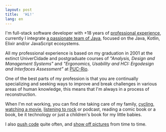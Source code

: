 ```yaml
---
layout: post
title:  'Hi!'
lang: en
---
```

I'm full-stack software developer with +18 years of <a href="https://linkedin.com/in/raulpe7eira" title="link to LinkedIn profile" target="_blank">professional experience</a>, currently I integrate <a href="https://jaya.tech/" title="link to Jaya website" target="_blank">a passionate team of Jaya</a>, focused on the Java, Kotlin, Elixir and/or JavaScript ecosystems.

All my professional experience is based on my graduation in 2001 at the extinct UniverCidade and postgraduate courses of *"Analysis, Design and Management Systems"* and *"Ergonomics, Usability and HCI: Ergodesign and Interfaces Assessment"* at <a href="http://www.puc-rio.br" title="lint to PUC-Rio website" target="_blank">PUC-Rio</a>.

One of the best parts of my profession is that you are continually specializing and seeking ways to improve and break challenges in various areas of human knowledge, this means that I'm always in a process of reconstruction.

When I'm not working, you can find me taking care of my family, <a href="https://strava.com/athletes/raulpe7eira" title="link to Strava profile" target="_blank">cycling</a>, <a href="https://imdb.com/user/ur28106453" title="link to IMDb profile" target="_blank">watching a movie</a>, <a href="https://last.fm/user/raulpereira" title="link to last.fm profile" target="_blank">listening to rock</a> or podcast, reading a comic book or a book, be it technology or just a children's book for my little babies.

I also <a href="https://github.com/raulpe7eira" title="link to GitHub profile" target="_blank">push code</a> quite often, and <a href="https://instagram.com/raulpe7eira" title="link to Instagram profile" target="_blank">show off pictures</a> from time to time.
